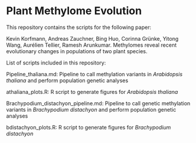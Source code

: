 # Plant Methylome Evolution

This repository contains the scripts for the following paper:

Kevin Korfmann, Andreas Zauchner, Bing Huo, Corinna Grünke, Yitong Wang, Aurélien Tellier, Ramesh Arunkumar. Methylomes reveal recent evolutionary changes in populations of two plant species.


List of scripts included in this repository:

Pipeline_thaliana.md: Pipeline to call methylation variants in _Arabidopsis thaliana_ and perform population genetic analyses

athaliana_plots.R: R script to generate figures for _Arabidopsis thaliana_ 

Brachypodium_distachyon_pipeline.md: Pipeline to call genetic methylation variants in _Brachypodium distachyon_ and perform population genetic analyses

bdistachyon_plots.R: R script to generate figures for _Brachypodium distachyon_ 
